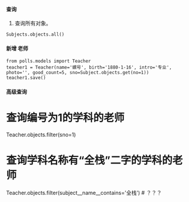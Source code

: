 


#### 查询

1. 查询所有对象。

```Shell
Subjects.objects.all()
```

#### 新增 老师

```shell
from polls.models import Teacher
teacher1 = Teacher(name='螺号', birth='1880-1-16', intro='专业', photo='', good_count=5, sno=Subject.objects.get(no=1))
teacher1.save()

```

#### 高级查询
# 查询编号为1的学科的老师
Teacher.objects.filter(sno=1)


# 查询学科名称有“全栈”二字的学科的老师
Teacher.objects.filter(subject__name__contains='全栈')  # ？？？
